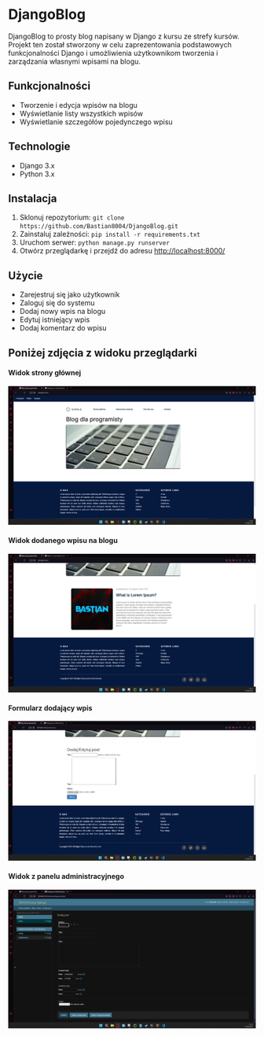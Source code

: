 <h1>DjangoBlog</h1>

<p>DjangoBlog to prosty blog napisany w Django z kursu ze strefy kursów. Projekt ten został stworzony w celu zaprezentowania podstawowych funkcjonalności Django i umożliwienia użytkownikom tworzenia i zarządzania własnymi wpisami na blogu.</p>

<h2>Funkcjonalności</h2>
<ul>
    <li>Tworzenie i edycja wpisów na blogu</li>
    <li>Wyświetlanie listy wszystkich wpisów</li>
    <li>Wyświetlanie szczegółów pojedynczego wpisu</li>
</ul>

<h2>Technologie</h2>
<ul>
    <li>Django 3.x</li>
    <li>Python 3.x</li>
</ul>

<h2>Instalacja</h2>
<ol>
    <li>Sklonuj repozytorium: <code>git clone https://github.com/Bastian8004/DjangoBlog.git</code></li>
    <li>Zainstaluj zależności: <code>pip install -r requirements.txt</code></li>
    <li>Uruchom serwer: <code>python manage.py runserver</code></li>
    <li>Otwórz przeglądarkę i przejdź do adresu <a href="http://localhost:8000/">http://localhost:8000/</a></li>
</ol>

<h2>Użycie</h2>
<ul>
    <li>Zarejestruj się jako użytkownik</li>
    <li>Zaloguj się do systemu</li>
    <li>Dodaj nowy wpis na blogu</li>
    <li>Edytuj istniejący wpis</li>
    <li>Dodaj komentarz do wpisu</li>
</ul>

<h2>Poniżej zdjęcia z widoku przeglądarki</h2>

<h4>Widok strony głównej</h4>
<img src="images/1.png">
<h4>Widok dodanego wpisu na blogu</h4>
<img src="images/2.png">
<h4>Formularz dodający wpis</h4>
<img src="images/4.png">
<h4>Widok z panelu administracyjnego</h4>
<img src="images/3.png">
